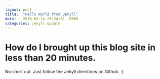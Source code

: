 ```yaml
---
layout: post
title:  "Hello World from Jekyll"
date:   2018-03-14 23:24:01 -0600
categories: jekyll update
---
```

How do I brought up this blog site in less than 20 minutes. 
====================
No short cut. Just follow the Jekyll directions on Github. :)